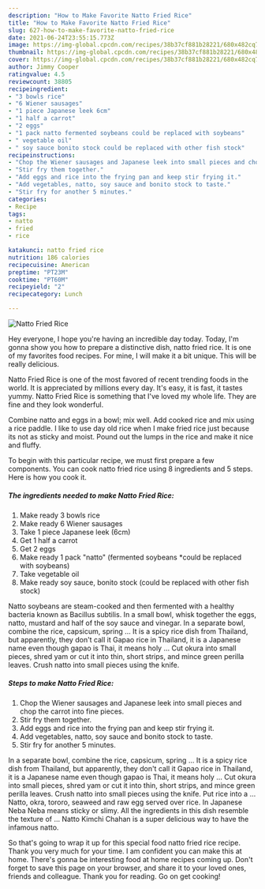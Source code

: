 ```yaml
---
description: "How to Make Favorite Natto Fried Rice"
title: "How to Make Favorite Natto Fried Rice"
slug: 627-how-to-make-favorite-natto-fried-rice
date: 2021-06-24T23:55:15.773Z
image: https://img-global.cpcdn.com/recipes/38b37cf881b28221/680x482cq70/natto-fried-rice-recipe-main-photo.jpg
thumbnail: https://img-global.cpcdn.com/recipes/38b37cf881b28221/680x482cq70/natto-fried-rice-recipe-main-photo.jpg
cover: https://img-global.cpcdn.com/recipes/38b37cf881b28221/680x482cq70/natto-fried-rice-recipe-main-photo.jpg
author: Jimmy Cooper
ratingvalue: 4.5
reviewcount: 38805
recipeingredient:
- "3 bowls rice"
- "6 Wiener sausages"
- "1 piece Japanese leek 6cm"
- "1 half a carrot"
- "2 eggs"
- "1 pack natto fermented soybeans could be replaced with soybeans"
- " vegetable oil"
- " soy sauce bonito stock could be replaced with other fish stock"
recipeinstructions:
- "Chop the Wiener sausages and Japanese leek into small pieces and chop the carrot into fine pieces."
- "Stir fry them together."
- "Add eggs and rice into the frying pan and keep stir frying it."
- "Add vegetables, natto, soy sauce and bonito stock to taste."
- "Stir fry for another 5 minutes."
categories:
- Recipe
tags:
- natto
- fried
- rice

katakunci: natto fried rice 
nutrition: 186 calories
recipecuisine: American
preptime: "PT23M"
cooktime: "PT60M"
recipeyield: "2"
recipecategory: Lunch

---
```



![Natto Fried Rice](https://img-global.cpcdn.com/recipes/38b37cf881b28221/680x482cq70/natto-fried-rice-recipe-main-photo.jpg)

Hey everyone, I hope you're having an incredible day today. Today, I'm gonna show you how to prepare a distinctive dish, natto fried rice. It is one of my favorites food recipes. For mine, I will make it a bit unique. This will be really delicious.

Natto Fried Rice is one of the most favored of recent trending foods in the world. It is appreciated by millions every day. It's easy, it is fast, it tastes yummy. Natto Fried Rice is something that I've loved my whole life. They are fine and they look wonderful.

Combine natto and eggs in a bowl; mix well. Add cooked rice and mix using a rice paddle. I like to use day old rice when I make fried rice just because its not as sticky and moist. Pound out the lumps in the rice and make it nice and fluffy.


To begin with this particular recipe, we must first prepare a few components. You can cook natto fried rice using 8 ingredients and 5 steps. Here is how you cook it.

<!--inarticleads1-->

##### The ingredients needed to make Natto Fried Rice:

1. Make ready 3 bowls rice
1. Make ready 6 Wiener sausages
1. Take 1 piece Japanese leek (6cm)
1. Get 1 half a carrot
1. Get 2 eggs
1. Make ready 1 pack &#34;natto&#34; (fermented soybeans *could be replaced with soybeans)
1. Take  vegetable oil
1. Make ready  soy sauce, bonito stock (could be replaced with other fish stock)


Natto soybeans are steam-cooked and then fermented with a healthy bacteria known as Bacillus subtilis. In a small bowl, whisk together the eggs, natto, mustard and half of the soy sauce and vinegar. In a separate bowl, combine the rice, capsicum, spring … It is a spicy rice dish from Thailand, but apparently, they don&#39;t call it Gapao rice in Thailand, it is a Japanese name even though gapao is Thai, it means holy … Cut okura into small pieces, shred yam or cut it into thin, short strips, and mince green perilla leaves. Crush natto into small pieces using the knife. 

<!--inarticleads2-->

##### Steps to make Natto Fried Rice:

1. Chop the Wiener sausages and Japanese leek into small pieces and chop the carrot into fine pieces.
1. Stir fry them together.
1. Add eggs and rice into the frying pan and keep stir frying it.
1. Add vegetables, natto, soy sauce and bonito stock to taste.
1. Stir fry for another 5 minutes.


In a separate bowl, combine the rice, capsicum, spring … It is a spicy rice dish from Thailand, but apparently, they don&#39;t call it Gapao rice in Thailand, it is a Japanese name even though gapao is Thai, it means holy … Cut okura into small pieces, shred yam or cut it into thin, short strips, and mince green perilla leaves. Crush natto into small pieces using the knife. Put rice into a … Natto, okra, tororo, seaweed and raw egg served over rice. In Japanese Neba Neba means sticky or slimy. All the ingredients in this dish resemble the texture of … Natto Kimchi Chahan is a super delicious way to have the infamous natto. 

So that's going to wrap it up for this special food natto fried rice recipe. Thank you very much for your time. I am confident you can make this at home. There's gonna be interesting food at home recipes coming up. Don't forget to save this page on your browser, and share it to your loved ones, friends and colleague. Thank you for reading. Go on get cooking!

